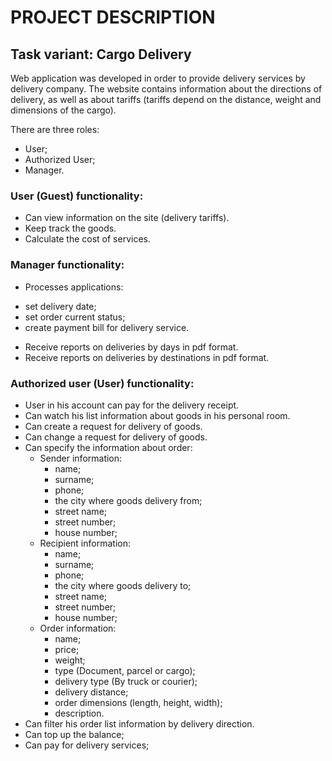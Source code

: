 # PROJECT DESCRIPTION

## Task variant: Cargo Delivery

Web application was developed in order to provide delivery services by delivery company.
The website contains information about the directions of delivery, as well as about tariffs 
(tariffs depend on the distance, weight and dimensions of the cargo).

There are three roles:
* User;
* Authorized User;
* Manager.


### User (Guest) functionality:

* Can view information on the site (delivery tariffs).
* Keep track the goods.
* Calculate the cost of services.


### Manager functionality:

* Processes applications:
 - set delivery date;
 - set order current status;
 - create payment bill for delivery service.
* Receive reports on deliveries by days in pdf format.
* Receive reports on deliveries by destinations in pdf format.


### Authorized user (User) functionality:

* User in his account can pay for the delivery receipt.
* Can watch his list information about goods in his personal room.
* Can create a request for delivery of goods.
* Can change a request for delivery of goods.
* Can specify the information about order:
  - Sender information:
    - name;
    - surname;
    - phone;
    - the city where goods delivery from;
    - street name;
    - street number;
    - house number;
  - Recipient information:  
    - name;
    - surname;
    - phone;
    - the city where goods delivery to;
    - street name;
    - street number;
    - house number;
  - Order information:
    - name;
    - price;
    - weight;
    - type (Document, parcel or cargo);
    - delivery type (By truck or courier);
    - delivery distance;
    - order dimensions (length, height, width);
    - description.
* Can filter his order list information by delivery direction.
* Can top up the balance;
* Can pay for delivery services;


